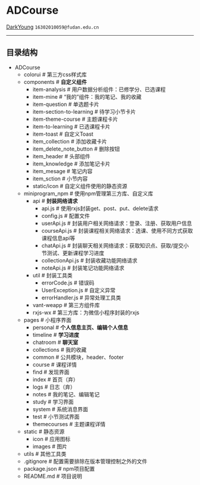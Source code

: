 # ADCourse

[DarkYoung](https://github.com/DarkYoung) `16302010059@fudan.edu.cn`

---


## 目录结构

- ADCourse
    + colorui               # 第三方css样式库
    - components            # **自定义组件**
      + item-analysis       # 用户数据分析组件：已修学分、已选课程
      + item-mine           # “我的”组件：我的笔记、我的收藏
      + item-question       # 单选题卡片
      + item-section-to-learning  # 待学习小节卡片
      + item-theme-course   # 主题课程卡片
      + item-to-learning    # 已选课程卡片
      + item-toast          # 自定义Toast
      + item_collection     # 添加收藏卡片
      + item_delete_note_button   # 删除按钮
      + item_header         # 头部组件
      + item_knowledge      # 添加笔记卡片
      + item_mesage         # 笔记内容 
      + item_sction         # 小节内容
      + static/icon         # 自定义组件使用的静态资源
    - miniprogram_npm       # 使用npm管理第三方库、自定义库
        - api               # **封装网络请求**
            + api.js          # 使用rxjs封装get、post、put、delete请求
            + config.js       # 配置文件
            + userApi.js      # 封装用户相关网络请求：登录、注册、获取用户信息
            + courseApi.js    # 封装课程相关网络请求：选课、使用不同方式获取课程信息api等
            + chatApi.js      # 封装聊天相关网络请求：获取知识点、获取/提交小节测试、更新课程学习进度
            + collectionApi.js  # 封装收藏功能网络请求
            + noteApi.js      # 封装笔记功能网络请求
        - util              # 封装工具类
          + errorCode.js      # 错误码
          + UserException.js  # 自定义异常
          + errorHandler.js   # 异常处理工具类
        + vant-weapp        # 第三方组件库
        + rxjs-wx           # 第三方库：为微信小程序封装的rxjs
    - pages                 # 小程序界面
        + personal          # **个人信息主页、编辑个人信息**
        + timeline          # **学习进度**
        + chatroom          # **聊天室**
        + collections       # 我的收藏
        + common            # 公共模块，header、footer
        + course            # 课程详情
        + find              # 发现界面
        + index             # 首页（弃）
        + logs              # 日志（弃）
        + notes             # 我的笔记、编辑笔记
        + study             # 学习界面
        + system            # 系统消息界面
        + test              # 小节测试界面
        + themecourses      # 主题课程详情
    - static                # 静态资源
        + icon              # 应用图标
        + images            # 图片
    + utils                 # 其他工具类
    + .gitignore              # 配置需要排除在版本管理控制之外的文件
    + package.json            # npm项目配置
    + README.md               # 项目说明

